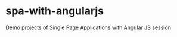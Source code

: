 spa-with-angularjs
==================

Demo projects of Single Page Applications with Angular JS session
